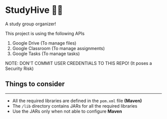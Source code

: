 # StudyHive 🐝🍯

A study group organizer!


This project is using the following APIs
1. Google Drive (To manage files)
2. Google Classroom (To manage assignments)
3. Google Tasks (To manage tasks)

NOTE: DON'T COMMIT USER CREDENTIALS TO THIS REPO! (It poses a Security Risk)


## Things to consider

---

* All the required libraries are defined in the `pom.xml` file **(Maven)**
* The `/lib` directory contains JARs for all the required libraries
* Use the JARs only when not able to configure **Maven**